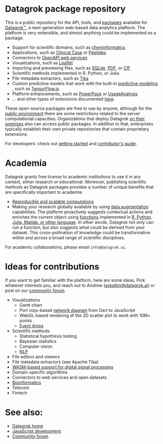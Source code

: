 # Datagrok package repository

This is a public repository for the API, tools,
and [packages](https://datagrok.ai/help/develop/develop#packages)
available for [Datagrok™](https://datagrok.ai), a next-generation web-based data analytics platform.
The platform is very extensible, and almost anything could be implemented as a package:

* Support for scientific domains, such as [cheminformatics](packages/Chem/README.md)
* Applications, such as [Clinical Case](packages/ClinicalCase/README.md)
  or [Peptides](packages/Peptides/README.md)
* Connectors
  to [OpenAPI web services](https://github.com/datagrok-ai/public/tree/master/packages/Swaggers)
* Visualizations, such as [Leaflet](packages/Leaflet/README.md)
* Importing and previewing files, such as
  [SQLite](packages/SQLite),
  [PDF](packages/PdfViewer/README.md), or
  [CIF](packages/NglViewer/README.md)
* Scientific methods implemented in R, Python, or Julia
* File metadata extractors, such as [Tika](packages/Tika/README.md)
* Custom predictive models that work with the
  built-in [predictive modeling](help/learn/predictive-modeling.md)
  , such as [TensorFlow.js](packages/TensorFlow.js/README.md)
* Platform enhancements, such as [PowerPack](packages/PowerPack/README.md)
  or [UsageAnalysis](packages/UsageAnalysis)
* ... and other types of extensions documented [here](help/develop/extending-and-customizing.md).

These open-source packages are free to use by anyone, although for
the [public environment](https://public.datagrok.ai)
there are some restrictions related to the server computational capacities. Organizations that
deploy Datagrok
[on their premises](help/develop/admin/architecture.md#deployment) also can access public packages.
In addition to that, enterprises typically establish their own private repositories that contain
proprietary extensions.

For developers: check out [getting started](help/develop/develop.md)
and [contributor's guide](CONTRIB.md).

# Academia

Datagrok grants free license to academic institutions to use it in any context, either research or
educational. Moreover, publishing scientific methods as Datagrok packages provides a number of
unique benefits that are specifically important to academia:

* [Reproducible and scalable computations](help/compute/compute.md)
* Making your research globally available by
  using [data augmentation](help/discover/data-augmentation.md) capabilities. The platform
  proactively suggests contextual actions and enriches the current object
  using [functions](help/overview/functions/function.md)
  implemented in [R, Python, Julia, Matlab, or other language](help/compute/scripting.md). In other
  words, Datagrok not only can run a function, but also suggests _what_ could be derived from your
  dataset. This cross-pollination of knowledge could be transformative within and across a broad
  range of scientific disciplines.

For academic collaborations, please email `info@datagrok.ai`.

# Ideas for contributions

If you want to get familiar with the platform, here are some ideas. Pick whatever interests you, and
reach out to Andrew (askalkin@datagrok.ai) or post on
our [community forum](https://community.datagrok.ai/).

* Visualizations
  * Gantt chart
  * Port visjs-based [network diagram](https://datagrok.ai/help/visualize/viewers/network-diagram)
    from Dart to JavaScript
  * WebGL-based rendering of the 2D scatter plot to work with 10M+ points
  * [Event drops](https://github.com/marmelab/EventDrops)
* Scientific methods
  * Statistical hypothesis testing
  * Bayesian statistics
  * Computer vision
  * [NLP](packages/NLP)
* File editors and viewers
* File metadata extractors (see Apache Tika)
* [WASM-based support for digital signal processing](packages/DSP)
* Domain-specific algorithms
* Connectors to web services and open datasets
* [Bioinformatics](packages/Bio)
* Telecom
* Fintech

# See also:

* [Datagrok home](https://datagrok.ai/)
* [JavaScript development](https://datagrok.ai/help/develop/develop)
* [Community forum](https://community.datagrok.ai/)
